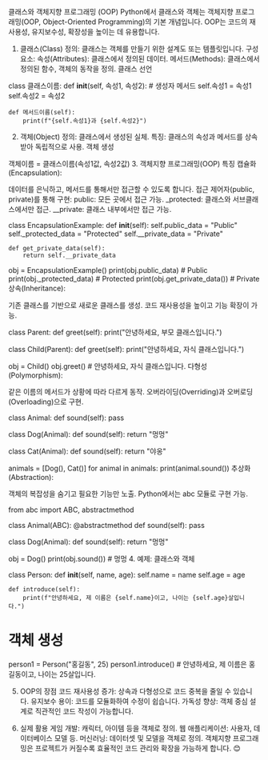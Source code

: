 클래스와 객체지향 프로그래밍 (OOP)
Python에서 클래스와 객체는 객체지향 프로그래밍(OOP, Object-Oriented Programming)의 기본 개념입니다. OOP는 코드의 재사용성, 유지보수성, 확장성을 높이는 데 유용합니다.

1. 클래스(Class)
정의: 클래스는 객체를 만들기 위한 설계도 또는 템플릿입니다.
구성 요소:
속성(Attributes): 클래스에서 정의된 데이터.
메서드(Methods): 클래스에서 정의된 함수, 객체의 동작을 정의.
클래스 선언

class 클래스이름:
    def __init__(self, 속성1, 속성2):  # 생성자 메서드
        self.속성1 = 속성1
        self.속성2 = 속성2

    def 메서드이름(self):
        print(f"{self.속성1}과 {self.속성2}")
2. 객체(Object)
정의: 클래스에서 생성된 실체.
특징: 클래스의 속성과 메서드를 상속받아 독립적으로 사용.
객체 생성

객체이름 = 클래스이름(속성1값, 속성2값)
3. 객체지향 프로그래밍(OOP) 특징
캡슐화(Encapsulation):

데이터를 은닉하고, 메서드를 통해서만 접근할 수 있도록 합니다.
접근 제어자(public, private)를 통해 구현:
public: 모든 곳에서 접근 가능.
_protected: 클래스와 서브클래스에서만 접근.
__private: 클래스 내부에서만 접근 가능.

class EncapsulationExample:
    def __init__(self):
        self.public_data = "Public"
        self._protected_data = "Protected"
        self.__private_data = "Private"

    def get_private_data(self):
        return self.__private_data

obj = EncapsulationExample()
print(obj.public_data)          # Public
print(obj._protected_data)      # Protected
print(obj.get_private_data())   # Private
상속(Inheritance):

기존 클래스를 기반으로 새로운 클래스를 생성.
코드 재사용성을 높이고 기능 확장이 가능.

class Parent:
    def greet(self):
        print("안녕하세요, 부모 클래스입니다.")

class Child(Parent):
    def greet(self):
        print("안녕하세요, 자식 클래스입니다.")

obj = Child()
obj.greet()  # 안녕하세요, 자식 클래스입니다.
다형성(Polymorphism):

같은 이름의 메서드가 상황에 따라 다르게 동작.
오버라이딩(Overriding)과 오버로딩(Overloading)으로 구현.

class Animal:
    def sound(self):
        pass

class Dog(Animal):
    def sound(self):
        return "멍멍"

class Cat(Animal):
    def sound(self):
        return "야옹"

animals = [Dog(), Cat()]
for animal in animals:
    print(animal.sound())
추상화(Abstraction):

객체의 복잡성을 숨기고 필요한 기능만 노출.
Python에서는 abc 모듈로 구현 가능.

from abc import ABC, abstractmethod

class Animal(ABC):
    @abstractmethod
    def sound(self):
        pass

class Dog(Animal):
    def sound(self):
        return "멍멍"

obj = Dog()
print(obj.sound())  # 멍멍
4. 예제: 클래스와 객체

class Person:
    def __init__(self, name, age):
        self.name = name
        self.age = age

    def introduce(self):
        print(f"안녕하세요, 제 이름은 {self.name}이고, 나이는 {self.age}살입니다.")

# 객체 생성
person1 = Person("홍길동", 25)
person1.introduce()  # 안녕하세요, 제 이름은 홍길동이고, 나이는 25살입니다.

5. OOP의 장점
코드 재사용성 증가: 상속과 다형성으로 코드 중복을 줄일 수 있습니다.
유지보수 용이: 코드를 모듈화하여 수정이 쉽습니다.
가독성 향상: 객체 중심 설계로 직관적인 코드 작성이 가능합니다.

6. 실제 활용
게임 개발: 캐릭터, 아이템 등을 객체로 정의.
웹 애플리케이션: 사용자, 데이터베이스 모델 등.
머신러닝: 데이터셋 및 모델을 객체로 정의.
객체지향 프로그래밍은 프로젝트가 커질수록 효율적인 코드 관리와 확장을 가능하게 합니다. 😊
